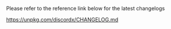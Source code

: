 Please refer to the reference link below for the latest changelogs

https://unpkg.com/discordx/CHANGELOG.md
